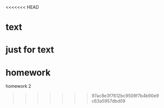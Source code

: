 <<<<<<< HEAD
# text
just for text
=======
# homework
homework  2
>>>>>>> 97ac8e3f7612bc9509f7b4b90e9c63a5957dbd09
